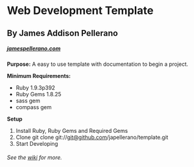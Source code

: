 Web Development Template  
========================
By James Addison Pellerano
------------------
##### [jamespellerano.com](http://jamespellerano.com)

**Purpose:** A easy to use template with documentation to begin a project.

**Minimum Requirements:**  
* Ruby 1.9.3p392
* Ruby Gems 1.8.25
* sass gem
* compass gem

**Setup**
1. Install Ruby, Ruby Gems and Required Gems
2. Clone 
  git clone git://git@github.com/japellerano/template.git
3. Start Developing 

###### See the [wiki](https://bitbucket.org/japellerano/web-development-template/wiki/Home) for more.